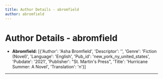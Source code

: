 ```yaml
---
title: Author Details - abromfield
author: abromfield
---
```


# Author Details - abromfield

<ul>
    <li><strong>Abromfield:</strong> [{'Author': 'Asha Bromfield', 'Descriptor': '', 'Genre': 'Fiction (Novel)', 'Language': 'English', 'Pub_id': 'new_york_ny_united_states', 'Pubdate': '2021', 'Publisher': "St. Martin's Press", 'Title': 'Hurricane Summer: A Novel', 'Translation': 'n'}]</li>
</ul>
<hr>